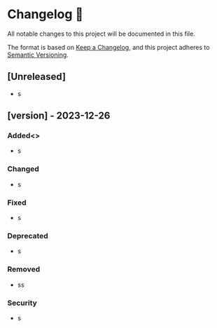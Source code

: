 # Changelog 📝

All notable changes to this project will be documented in this file.

The format is based on [Keep a Changelog](https://keepachangelog.com/en/1.0.0/), and this project adheres to [Semantic Versioning](https://semver.org/spec/v2.0.0.html).

## [Unreleased]

* s

## [version] - 2023-12-26

### Added<>

* s

### Changed

* s

### Fixed

* s

### Deprecated

* s

### Removed

* ss

### Security

* s
